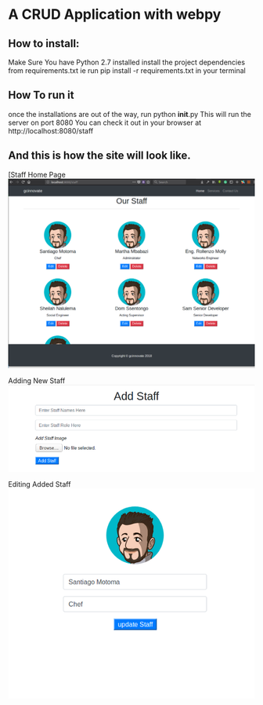 # A CRUD Application with webpy

## How to install:
Make Sure You have Python 2.7 installed
install the project dependencies from requirements.txt ie run pip install -r requirements.txt in your terminal

## How To run it
once the installations are out of the way,
run python __init__.py
This will run the server on port 8080
You can check it out in your browser at http://localhost:8080/staff

## And this is how the site will look like.
[Staff Home Page
![Staff Home Page](https://raw.githubusercontent.com/probuse/user_profile/master/sample_images/staff_home.png)

Adding New Staff
![Adding New Staff](https://raw.githubusercontent.com/probuse/user_profile/master/sample_images/add_staff.png)

Editing Added Staff
![Editing Added Staff](https://raw.githubusercontent.com/probuse/user_profile/master/sample_images/editing.png)